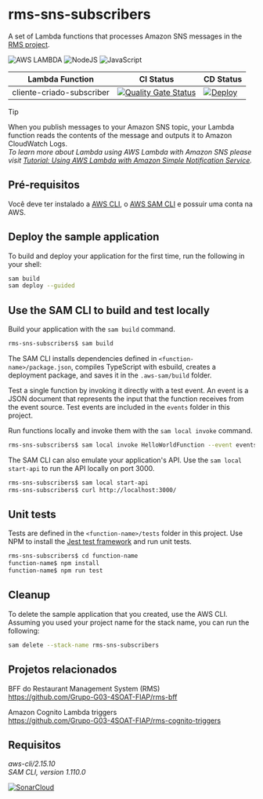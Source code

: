 # rms-sns-subscribers
A set of Lambda functions that processes Amazon SNS messages in the [RMS project](https://github.com/Grupo-G03-4SOAT-FIAP/rms-bff).

![AWS LAMBDA](https://img.shields.io/badge/AWS%20Lambda-FF9900.svg?style=for-the-badge&logo=AWS-Lambda&logoColor=white)
![NodeJS](https://img.shields.io/badge/node.js-6DA55F?style=for-the-badge&logo=node.js&logoColor=white)
![JavaScript](https://img.shields.io/badge/JavaScript-F7DF1E?style=for-the-badge&logo=javascript&logoColor=black)

| Lambda Function           | CI Status                                                                                                                                                                                                                                     | CD Status                                                                                                                                                                                                 |
|---------------------------|-----------------------------------------------------------------------------------------------------------------------------------------------------------------------------------------------------------------------------------------------|-----------------------------------------------------------------------------------------------------------------------------------------------------------------------------------------------------------|
| cliente-criado-subscriber | [![Quality Gate Status](https://sonarcloud.io/api/project_badges/measure?project=rms-sns-subscribers_cliente-criado-subscriber&metric=alert_status)](https://sonarcloud.io/summary/new_code?id=rms-sns-subscribers_cliente-criado-subscriber) | [![Deploy](https://github.com/Grupo-G03-4SOAT-FIAP/rms-sns-subscribers/actions/workflows/deploy.yml/badge.svg)](https://github.com/Grupo-G03-4SOAT-FIAP/rms-sns-subscribers/actions/workflows/deploy.yml) |

> [!TIP]
> When you publish messages to your Amazon SNS topic, your Lambda function reads the contents of the message and outputs it to Amazon CloudWatch Logs.\
> _To learn more about Lambda using AWS Lambda with Amazon SNS please visit [Tutorial: Using AWS Lambda with Amazon Simple Notification Service](https://docs.aws.amazon.com/lambda/latest/dg/with-sns-example.html)._

## Pré-requisitos

Você deve ter instalado a [AWS CLI](https://docs.aws.amazon.com/cli/latest/userguide/getting-started-install.html), o [AWS SAM CLI](https://docs.aws.amazon.com/serverless-application-model/latest/developerguide/install-sam-cli.html) e possuir uma conta na AWS.

## Deploy the sample application

To build and deploy your application for the first time, run the following in your shell:

```bash
sam build
sam deploy --guided
```

## Use the SAM CLI to build and test locally

Build your application with the `sam build` command.

```bash
rms-sns-subscribers$ sam build
```

The SAM CLI installs dependencies defined in `<function-name>/package.json`, compiles TypeScript with esbuild, creates a deployment package, and saves it in the `.aws-sam/build` folder.

Test a single function by invoking it directly with a test event. An event is a JSON document that represents the input that the function receives from the event source. Test events are included in the `events` folder in this project.

Run functions locally and invoke them with the `sam local invoke` command.

```bash
rms-sns-subscribers$ sam local invoke HelloWorldFunction --event events/event.json
```

The SAM CLI can also emulate your application's API. Use the `sam local start-api` to run the API locally on port 3000.

```bash
rms-sns-subscribers$ sam local start-api
rms-sns-subscribers$ curl http://localhost:3000/
```

## Unit tests

Tests are defined in the `<function-name>/tests` folder in this project. Use NPM to install the [Jest test framework](https://jestjs.io/) and run unit tests.

```bash
rms-sns-subscribers$ cd function-name
function-name$ npm install
function-name$ npm run test
```

## Cleanup

To delete the sample application that you created, use the AWS CLI. Assuming you used your project name for the stack name, you can run the following:

```bash
sam delete --stack-name rms-sns-subscribers
```

## Projetos relacionados

BFF do Restaurant Management System (RMS)\
https://github.com/Grupo-G03-4SOAT-FIAP/rms-bff

Amazon Cognito Lambda triggers\
https://github.com/Grupo-G03-4SOAT-FIAP/rms-cognito-triggers

## Requisitos

*aws-cli/2.15.10*\
*SAM CLI, version 1.110.0*

[![SonarCloud](https://sonarcloud.io/images/project_badges/sonarcloud-white.svg)](https://sonarcloud.io/summary/new_code?id=Grupo-G03-4SOAT-FIAP_rms-sns-subscribers)

